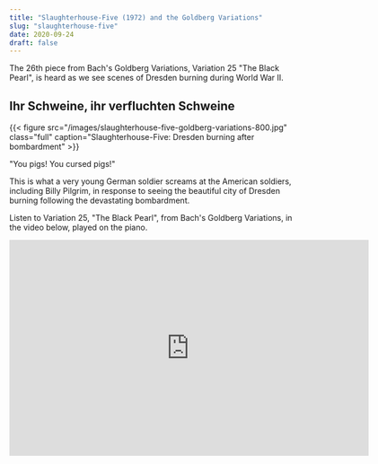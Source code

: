 ```yaml
---
title: "Slaughterhouse-Five (1972) and the Goldberg Variations"
slug: "slaughterhouse-five"
date: 2020-09-24
draft: false
---
```


The 26th piece from Bach's Goldberg Variations,  Variation 25 "The Black Pearl", is heard as we see scenes of Dresden burning during World War II. 

## Ihr Schweine, ihr verfluchten Schweine

{{< figure src="/images/slaughterhouse-five-goldberg-variations-800.jpg" class="full" caption="Slaughterhouse-Five: Dresden burning after bombardment" >}}

"You pigs! You cursed pigs!"

This is what a very young German soldier screams at the American soldiers, including Billy Pilgrim, in response to seeing the beautiful city of Dresden burning following the devastating bombardment. 

Listen to Variation 25, "The Black Pearl", from Bach's Goldberg Variations, in the video below, played on the piano.

<iframe width="640" height="385" src="https://www.youtube.com/embed/15ezpwCHtJs?controls=0&start=3581" frameborder="0" allow="accelerometer; autoplay; clipboard-write; encrypted-media; gyroscope; picture-in-picture" allowfullscreen></iframe>


